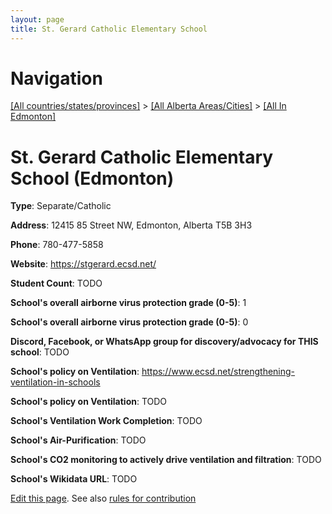 ```yaml
---
layout: page
title: St. Gerard Catholic Elementary School
---
```

# Navigation

[[All countries/states/provinces]](../../..) > [[All Alberta Areas/Cities]](../..) > [[All In Edmonton]](..)

# St. Gerard Catholic Elementary School (Edmonton)

**Type**: Separate/Catholic

**Address**: 12415 85 Street NW, Edmonton, Alberta T5B 3H3

**Phone**: 780-477-5858

**Website**: <https://stgerard.ecsd.net/>

**Student Count**: TODO

**School's overall airborne virus protection grade (0-5)**: 1

**School's overall airborne virus protection grade (0-5)**: 0

**Discord, Facebook, or WhatsApp group for discovery/advocacy for THIS school**: TODO

**School's policy on Ventilation**: <https://www.ecsd.net/strengthening-ventilation-in-schools>

**School's policy on Ventilation**: TODO

**School's Ventilation Work Completion**: TODO

**School's Air-Purification**: TODO

**School's CO2 monitoring to actively drive ventilation and filtration**: TODO

**School's Wikidata URL**: TODO


[Edit this page](https://github.com/ventilate-schools/AB/edit/main/./Edmonton/St._Gerard_Catholic_Elementary_School.md). See also [rules for contribution](../../../contribution-rules/)